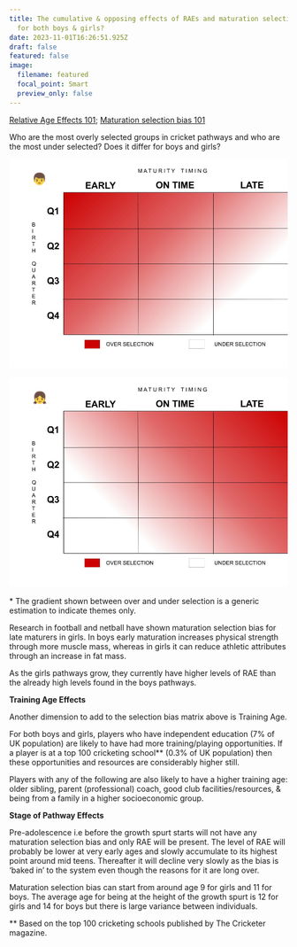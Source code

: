 ```yaml
---
title: The cumulative & opposing effects of RAEs and maturation selection bias
  for both boys & girls?
date: 2023-11-01T16:26:51.925Z
draft: false
featured: false
image:
  filename: featured
  focal_point: Smart
  preview_only: false
---
```

[Relative Age Effects 101](https://onemoresummer.co.uk/post/what-is-relative-age-effect/); [Maturation selection bias 101](https://onemoresummer.co.uk/post/what-is-maturity-status/) 

Who are the most overly selected groups in cricket pathways and who are the most under selected? Does it differ for boys and girls?

![](boys-maturity-timing-rae.jpg)

![](girls-maturity-timing-rae.jpg)

\* The gradient shown between over and under selection is a generic estimation to indicate themes only.

Research in football and netball have shown maturation selection bias for late maturers in girls. In boys early maturation increases physical strength through more muscle mass, whereas in girls it can reduce athletic attributes through an increase in fat mass. 

As the girls pathways grow, they currently have higher levels of RAE than the already high levels found in the boys pathways.

**Training Age Effects**

Another dimension to add to the selection bias matrix above is Training Age.

For both boys and girls, players who have independent education (7% of UK population) are likely to have had more training/playing opportunities. If a player is at a top 100 cricketing school\*\* (0.3% of UK population) then these opportunities and resources are considerably higher still.

Players with any of the following are also likely to have a higher training age: older sibling, parent (professional) coach, good club facilities/resources, & being from a family in a higher socioeconomic group. 

**Stage of Pathway Effects**

Pre-adolescence i.e before the growth spurt starts will not have any maturation selection bias and only RAE will be present. The level of RAE will probably be lower at very early ages and slowly accumulate to its highest point around mid teens. Thereafter it will decline very slowly as the bias is ‘baked in’ to the system even though the reasons for it are long over.

Maturation selection bias can start from around age 9 for girls and 11 for boys. The average age for being at the height of the growth spurt is 12 for girls and 14 for boys but there is large variance between individuals. 

\*﻿\* Based on the top 100 cricketing schools published by The Cricketer magazine.